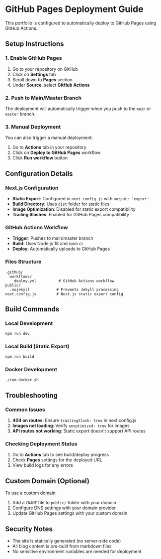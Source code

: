 # GitHub Pages Deployment Guide

This portfolio is configured to automatically deploy to GitHub Pages using GitHub Actions.

## Setup Instructions

### 1. Enable GitHub Pages
1. Go to your repository on GitHub
2. Click on **Settings** tab
3. Scroll down to **Pages** section
4. Under **Source**, select **GitHub Actions**

### 2. Push to Main/Master Branch
The deployment will automatically trigger when you push to the `main` or `master` branch.

### 3. Manual Deployment
You can also trigger a manual deployment:
1. Go to **Actions** tab in your repository
2. Click on **Deploy to GitHub Pages** workflow
3. Click **Run workflow** button

## Configuration Details

### Next.js Configuration
- **Static Export**: Configured in `next.config.js` with `output: 'export'`
- **Build Directory**: Uses `dist` folder for static files
- **Image Optimization**: Disabled for static export compatibility
- **Trailing Slashes**: Enabled for GitHub Pages compatibility

### GitHub Actions Workflow
- **Trigger**: Pushes to main/master branch
- **Build**: Uses Node.js 18 and npm ci
- **Deploy**: Automatically uploads to GitHub Pages

### Files Structure
```
.github/
  workflows/
    deploy.yml          # GitHub Actions workflow
public/
  .nojekyll            # Prevents Jekyll processing
next.config.js         # Next.js static export config
```

## Build Commands

### Local Development
```bash
npm run dev
```

### Local Build (Static Export)
```bash
npm run build
```

### Docker Development
```bash
./run-docker.sh
```

## Troubleshooting

### Common Issues
1. **404 on routes**: Ensure `trailingSlash: true` in next.config.js
2. **Images not loading**: Verify `unoptimized: true` for images
3. **API routes not working**: Static export doesn't support API routes

### Checking Deployment Status
1. Go to **Actions** tab to see build/deploy progress
2. Check **Pages** settings for the deployed URL
3. View build logs for any errors

## Custom Domain (Optional)
To use a custom domain:
1. Add a `CNAME` file to `public/` folder with your domain
2. Configure DNS settings with your domain provider
3. Update GitHub Pages settings with your custom domain

## Security Notes
- The site is statically generated (no server-side code)
- All blog content is pre-built from markdown files
- No sensitive environment variables are needed for deployment
